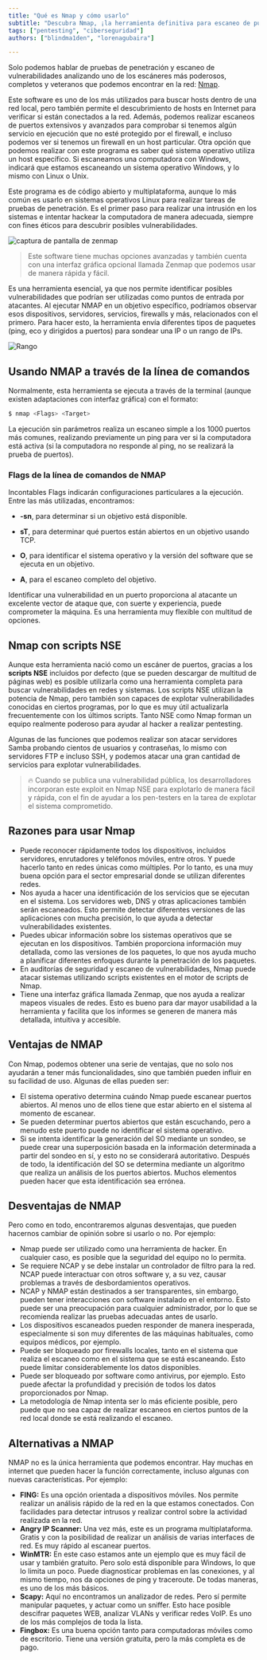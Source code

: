 ```yaml
---
title: "Qué es Nmap y cómo usarlo"  
subtitle: "Descubra Nmap, ¡la herramienta definitiva para escaneo de puertos y mapeo de red! Este potente software ayuda a identificar hosts, servicios y posibles vulnerabilidades en su red, lo que lo hace esencial para las pruebas de penetración. Con comandos intuitivos y funciones avanzadas de scripting, Nmap es una herramienta revolucionaria para los entusiastas de la ciberseguridad."  
tags: ["pentesting", "ciberseguridad"]  
authors: ["blindma1den", "lorenagubaira"]

---
```


Solo podemos hablar de pruebas de penetración y escaneo de vulnerabilidades analizando uno de los escáneres más poderosos, completos y veteranos que podemos encontrar en la red: [Nmap](https://nmap.org/).

Este software es uno de los más utilizados para buscar hosts dentro de una red local, pero también permite el descubrimiento de hosts en Internet para verificar si están conectados a la red. Además, podemos realizar escaneos de puertos extensivos y avanzados para comprobar si tenemos algún servicio en ejecución que no esté protegido por el firewall, e incluso podemos ver si tenemos un firewall en un host particular. Otra opción que podemos realizar con este programa es saber qué sistema operativo utiliza un host específico. Si escaneamos una computadora con Windows, indicará que estamos escaneando un sistema operativo Windows, y lo mismo con Linux o Unix.

Este programa es de código abierto y multiplataforma, aunque lo más común es usarlo en sistemas operativos Linux para realizar tareas de pruebas de penetración. Es el primer paso para realizar una intrusión en los sistemas e intentar hackear la computadora de manera adecuada, siempre con fines éticos para descubrir posibles vulnerabilidades.

![captura de pantalla de zenmap](https://github.com/4GeeksAcademy/cybersecurity-syllabus/blob/main/assets/zenmap.jpg)

> Este software tiene muchas opciones avanzadas y también cuenta con una interfaz gráfica opcional llamada Zenmap que podemos usar de manera rápida y fácil.

Es una herramienta esencial, ya que nos permite identificar posibles vulnerabilidades que podrían ser utilizadas como puntos de entrada por atacantes. Al ejecutar NMAP en un objetivo específico, podríamos observar esos dispositivos, servidores, servicios, firewalls y más, relacionados con el primero. Para hacer esto, la herramienta envía diferentes tipos de paquetes (ping, eco y dirigidos a puertos) para sondear una IP o un rango de IPs.

![Rango](https://github.com/4GeeksAcademy/cybersecurity-syllabus/blob/main/assets/rango.png?raw=true)

## Usando NMAP a través de la línea de comandos

Normalmente, esta herramienta se ejecuta a través de la terminal (aunque existen adaptaciones con interfaz gráfica) con el formato:

```bash
$ nmap <Flags> <Target>
```

La ejecución sin parámetros realiza un escaneo simple a los 1000 puertos más comunes, realizando previamente un ping para ver si la computadora está activa (si la computadora no responde al ping, no se realizará la prueba de puertos).

### Flags de la línea de comandos de NMAP

Incontables Flags indicarán configuraciones particulares a la ejecución. Entre las más utilizadas, encontramos:

- **-sn**, para determinar si un objetivo está disponible.

- **sT**, para determinar qué puertos están abiertos en un objetivo usando TCP.

- **O**, para identificar el sistema operativo y la versión del software que se ejecuta en un objetivo.

- **A**, para el escaneo completo del objetivo.

Identificar una vulnerabilidad en un puerto proporciona al atacante un excelente vector de ataque que, con suerte y experiencia, puede comprometer la máquina. Es una herramienta muy flexible con multitud de opciones.

## Nmap con scripts NSE

Aunque esta herramienta nació como un escáner de puertos, gracias a los **scripts NSE** incluidos por defecto (que se pueden descargar de multitud de páginas web) es posible utilizarla como una herramienta completa para buscar vulnerabilidades en redes y sistemas. Los scripts NSE utilizan la potencia de Nmap, pero también son capaces de explotar vulnerabilidades conocidas en ciertos programas, por lo que es muy útil actualizarla frecuentemente con los últimos scripts. Tanto NSE como Nmap forman un equipo realmente poderoso para ayudar al hacker a realizar pentesting.

Algunas de las funciones que podemos realizar son atacar servidores Samba probando cientos de usuarios y contraseñas, lo mismo con servidores FTP e incluso SSH, y podemos atacar una gran cantidad de servicios para explotar vulnerabilidades.

> 🔥 Cuando se publica una vulnerabilidad pública, los desarrolladores incorporan este exploit en Nmap NSE para explotarlo de manera fácil y rápida, con el fin de ayudar a los pen-testers en la tarea de explotar el sistema comprometido.

## Razones para usar Nmap

- Puede reconocer rápidamente todos los dispositivos, incluidos servidores, enrutadores y teléfonos móviles, entre otros. Y puede hacerlo tanto en redes únicas como múltiples. Por lo tanto, es una muy buena opción para el sector empresarial donde se utilizan diferentes redes.
- Nos ayuda a hacer una identificación de los servicios que se ejecutan en el sistema. Los servidores web, DNS y otras aplicaciones también serán escaneados. Esto permite detectar diferentes versiones de las aplicaciones con mucha precisión, lo que ayuda a detectar vulnerabilidades existentes.
- Puedes ubicar información sobre los sistemas operativos que se ejecutan en los dispositivos. También proporciona información muy detallada, como las versiones de los paquetes, lo que nos ayuda mucho a planificar diferentes enfoques durante la penetración de los paquetes.
- En auditorías de seguridad y escaneo de vulnerabilidades, Nmap puede atacar sistemas utilizando scripts existentes en el motor de scripts de Nmap.
- Tiene una interfaz gráfica llamada Zenmap, que nos ayuda a realizar mapeos visuales de redes. Esto es bueno para dar mayor usabilidad a la herramienta y facilita que los informes se generen de manera más detallada, intuitiva y accesible.

## Ventajas de NMAP

Con Nmap, podemos obtener una serie de ventajas, que no solo nos ayudarán a tener más funcionalidades, sino que también pueden influir en su facilidad de uso. Algunas de ellas pueden ser:

- El sistema operativo determina cuándo Nmap puede escanear puertos abiertos. Al menos uno de ellos tiene que estar abierto en el sistema al momento de escanear.
- Se pueden determinar puertos abiertos que están escuchando, pero a menudo este puerto puede no identificar el sistema operativo.
- Si se intenta identificar la generación del SO mediante un sondeo, se puede crear una superposición basada en la información determinada a partir del sondeo en sí, y esto no se considerará autoritativo. Después de todo, la identificación del SO se determina mediante un algoritmo que realiza un análisis de los puertos abiertos. Muchos elementos pueden hacer que esta identificación sea errónea.

## Desventajas de NMAP

Pero como en todo, encontraremos algunas desventajas, que pueden hacernos cambiar de opinión sobre si usarlo o no. Por ejemplo:

- Nmap puede ser utilizado como una herramienta de hacker. En cualquier caso, es posible que la seguridad del equipo no lo permita.
- Se requiere NCAP y se debe instalar un controlador de filtro para la red. NCAP puede interactuar con otros software y, a su vez, causar problemas a través de desbordamientos operativos.
- NCAP y NMAP están destinados a ser transparentes, sin embargo, pueden tener interacciones con software instalado en el entorno. Esto puede ser una preocupación para cualquier administrador, por lo que se recomienda realizar las pruebas adecuadas antes de usarlo.
- Los dispositivos escaneados pueden responder de manera inesperada, especialmente si son muy diferentes de las máquinas habituales, como equipos médicos, por ejemplo.
- Puede ser bloqueado por firewalls locales, tanto en el sistema que realiza el escaneo como en el sistema que se está escaneando. Esto puede limitar considerablemente los datos disponibles.
- Puede ser bloqueado por software como antivirus, por ejemplo. Esto puede afectar la profundidad y precisión de todos los datos proporcionados por Nmap.
- La metodología de Nmap intenta ser lo más eficiente posible, pero puede que no sea capaz de realizar escaneos en ciertos puntos de la red local donde se está realizando el escaneo.

## Alternativas a NMAP

NMAP no es la única herramienta que podemos encontrar. Hay muchas en internet que pueden hacer la función correctamente, incluso algunas con nuevas características. Por ejemplo:

- **FING:** Es una opción orientada a dispositivos móviles. Nos permite realizar un análisis rápido de la red en la que estamos conectados. Con facilidades para detectar intrusos y realizar control sobre la actividad realizada en la red.
- **Angry IP Scanner:** Una vez más, este es un programa multiplataforma. Gratis y con la posibilidad de realizar un análisis de varias interfaces de red. Es muy rápido al escanear puertos.
- **WinMTR:** En este caso estamos ante un ejemplo que es muy fácil de usar y también gratuito. Pero solo está disponible para Windows, lo que lo limita un poco. Puede diagnosticar problemas en las conexiones, y al mismo tiempo, nos da opciones de ping y traceroute. De todas maneras, es uno de los más básicos.
- **Scapy:** Aquí no encontramos un analizador de redes. Pero sí permite manipular paquetes, y actuar como un sniffer. Esto hace posible descifrar paquetes WEB, analizar VLANs y verificar redes VoIP. Es uno de los más complejos de toda la lista.
- **Fingbox:** Es una buena opción tanto para computadoras móviles como de escritorio. Tiene una versión gratuita, pero la más completa es de pago.
